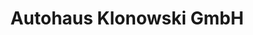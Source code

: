 ---
title: "Autohaus Klonowski GmbH"
url: /grossraeschen/autohaus-klonowski-gmbh/
shop: Autohaus
---